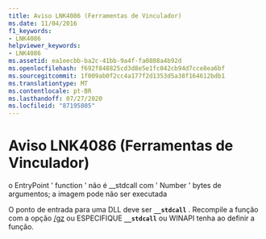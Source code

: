 ```yaml
---
title: Aviso LNK4086 (Ferramentas de Vinculador)
ms.date: 11/04/2016
f1_keywords:
- LNK4086
helpviewer_keywords:
- LNK4086
ms.assetid: ea1eecbb-ba2c-41bb-9a4f-fa0808a4b92d
ms.openlocfilehash: f692f848825cd3d8e5e1fc042cb94d7cce8ea6bf
ms.sourcegitcommit: 1f009ab0f2cc4a177f2d1353d5a38f164612bdb1
ms.translationtype: MT
ms.contentlocale: pt-BR
ms.lasthandoff: 07/27/2020
ms.locfileid: "87195805"
---
```

# <a name="linker-tools-warning-lnk4086"></a>Aviso LNK4086 (Ferramentas de Vinculador)

o EntryPoint ' function ' não é __stdcall com ' Number ' bytes de argumentos; a imagem pode não ser executada

O ponto de entrada para uma DLL deve ser **`__stdcall`** . Recompile a função com a opção [/gz](../../build/reference/gd-gr-gv-gz-calling-convention.md) ou ESPECIFIQUE **`__stdcall`** ou WINAPI tenha ao definir a função.
